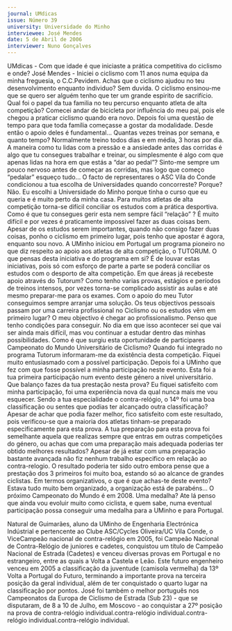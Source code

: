 ```yaml
---
journal: UMdicas
issue: Número 39
university: Universidade do Minho
interviewee: José Mendes
date: 5 de Abril de 2006
interviewer: Nuno Gonçalves
---
```

UMdicas - Com que idade é que iniciaste a prática
competitiva do ciclismo e onde?
José Mendes - Iniciei o ciclismo com 11 anos numa
equipa da minha freguesia, o C.C.Pevidem.
Achas que o ciclismo ajudou no teu
desenvolvimento enquanto individuo?
Sem duvida. O ciclismo ensinou-me que se quero ser
alguém tenho que ter um grande espirito de
sacrifício.
Qual foi o papel da tua familia no teu percurso
enquanto atleta de alta competição?
Comecei andar de bicicleta por influência do meu pai,
pois ele chegou a praticar ciclismo quando era novo.
Depois foi uma questão de tempo para que toda
família começasse a gostar da modalidade. Desde
então o apoio deles é fundamental...
Quantas vezes treinas por semana, e quanto
tempo?
Normalmente treino todos dias e em média, 3 horas
por dia.
A maneira como tu lidas com a pressão e a
ansiedade antes das corridas é algo que tu
consegues trabalhar e treinar, ou simplesmente é
algo com que apenas lidas na hora em que estás
a “dar ao pedal”?
Sinto-me sempre um pouco nervoso antes de
começar as corridas, mas logo que começo “pedalar”
esqueço tudo…
O facto de representares o ASC Vila do Conde
condicionou a tua escolha de Universidades
quando concorreste? Porque?
Não. Eu escolhi a Universidade do Minho porque
tinha o curso que eu queria e é muito perto da minha
casa.
Para muitos atletas de alta competição torna-se
difícil conciliar os estudos com a prática
desportiva. Como é que tu consegues gerir esta
nem sempre fácil “relação” ?
É muito difícil e por vezes é praticamente impossivel
fazer as duas coisas bem. Apesar de os estudos
serem importantes, quando não consigo fazer duas
coisas, ponho o ciclismo em primeiro lugar, pois
tenho que apostar é agora, enquanto sou novo.
A UMinho iniciou em Portugal um programa
pioneiro no que diz respeito ao apoio aos atletas
de alta competição, o TUTORUM. O que pensas
desta iniciativa e do programa em si?
É de louvar estas iniciativas, pois só com esforço de
parte a parte se poderá conciliar os estudos com o
desporto de alta competição.
Em que áreas já recebeste apoio através do
Tutorum?
Como tenho varias provas, estágios e períodos de
treinos intensos, por vezes torna-se complicado
assistir as aulas e até mesmo preparar-me para os
exames. Com o apoio do meu Tutor conseguimos
sempre arranjar uma solução.
Os teus objectivos pessoais passam por uma
carreira profissional no Ciclismo ou os estudos
vêm em primeiro lugar?
O meu objectivo é chegar ao profissionalismo. Penso
que tenho condições para conseguir. No dia em que
isso acontecer sei que vai ser ainda mais difícil, mas
vou continuar a estudar dentro das minhas
possibilidades.
Como é que surgiu esta oportunidade de
participares Campeonato do Mundo
Universitário de Ciclismo?
Quando fui integrado no programa Tutorum
informaram-me da existência desta competição.
Fiquei muito entusiasmado com a possível
participação. Depois foi a UMinho que fez com que
fosse possível a minha participação neste evento.
Esta foi a tua primeira participação num evento
deste género a nivel universitário. Que balanço
fazes da tua prestação nesta prova?
Eu fiquei satisfeito com minha participação, foi uma
experiência nova da qual nunca mais me vou
esquecer.
Sendo a tua especialidade o contra-relógio, o 14º
foi uma boa classificação ou sentes que podias
ter alcançado outra classificação?
Apesar de achar que podia fazer melhor, fico
satisfeito com este resultado, pois verificou-se que a
maioria dos atletas tinham-se preparado
especificamente para esta prova.
A tua preparação para esta prova foi semelhante
aquela que realizas sempre que entras em outras
competições do género, ou achas que com uma
preparação mais adequada poderias ter obtido
melhores resultados?
Apesar de já estar com uma preparação bastante
avançada não fiz nenhum trabalho especifico em
relação ao contra-relogio. O resultado poderia ter
sido outro embora pense que a prestação dos 3
primeiros foi muito boa, estando só ao alcance de
grandes ciclistas.
Em termos organizativos, o que é que achas-te
deste evento?
Estava tudo muito bem organizado, a organização
está de parabéns…
O próximo Campeonato do Mundo é em 2008.
Uma medalha?
Ate lá penso que ainda vou evoluir muito como
ciclista, e quem sabe, numa eventual participação
possa conseguir uma medalha para a UMinho e para
Portugal.

Natural de Guimarães, aluno da UMinho de
Engenharia Electrónica Indústrial e pertencente ao
Clube ASC/Cycles Oliveira/UC Vila Conde, o ViceCampeão nacional de contra-relógio em 2005, foi
Campeão Nacional de Contra-Relógio de juniores e
cadetes, conquistou um título de Campeão Nacional
de Estrada (Cadetes) e venceu diversas provas em
Portugal e no estrangeiro, entre as quais a Volta a
Castela e Leão.
Este futuro engenheiro venceu em 2005 a
classificação da juventude (camisola vermelha) da
13º Volta a Portugal do Futuro, terminando a
importante prova na terceira posição da geral
individual, além de ter conquistado o quarto lugar na
classificação por pontos.
José foi também o melhor português nos
Campeonatos da Europa de Ciclismo de Estrada
(Sub 23) - que se disputaram, de 8 a 10 de Julho, em
Moscovo - ao conquistar a 27º posição na prova de
contra-relógio individual.contra-relógio individual.contra-relógio individual.contra-relógio individual.